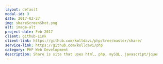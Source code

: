 ```yaml
---
layout: default
modal-id: 3
date: 2017-02-27
img: shareScreenShot.png
alt: image-alt
project-date: Feb 2017
client: github-Link
client-link: https://github.com/kolldavi/php/tree/master/share/
service-link: https://github.com/kolldavi/php
category: PHP Web Development
description: Share is site that uses html, php, mySQL, javascript/jquery to let the user sign up/login and to post links to sites. The goal was to make this with OOP and MVC. It can be viewed <a href ="http://davidkollerpracticewebsite-com.stackstaging.com/share/"> Here</a>
---
```

